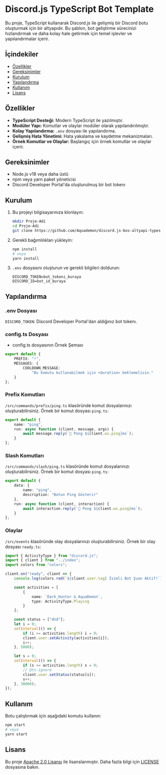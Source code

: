 # Discord.js TypeScript Bot Template

Bu proje, TypeScript kullanarak Discord.js ile gelişmiş bir Discord botu oluşturmak için bir altyapıdır. Bu şablon, bot geliştirme sürecinizi hızlandırmak ve daha kolay hale getirmek için temel işlevler ve yapılandırmalar içerir.

## İçindekiler

-   [Özellikler](#özellikler)
-   [Gereksinimler](#gereksinimler)
-   [Kurulum](#kurulum)
-   [Yapılandırma](#yapılandırma)
-   [Kullanım](#kullanım)
-   [Lisans](#lisans)

## Özellikler

-   **TypeScript Desteği:** Modern TypeScript ile yazılmıştır.
-   **Modüler Yapı:** Komutlar ve olaylar modüler olarak yapılandırılmıştır.
-   **Kolay Yapılandırma:** `.env` dosyası ile yapılandırma.
-   **Gelişmiş Hata Yönetimi:** Hata yakalama ve kaydetme mekanizmaları.
-   **Örnek Komutlar ve Olaylar:** Başlangıç için örnek komutlar ve olaylar içerir.

## Gereksinimler

-   Node.js v18 veya daha üstü
-   npm veya yarn paket yöneticisi
-   Discord Developer Portal'da oluşturulmuş bir bot tokenı

## Kurulum

1. Bu projeyi bilgisayarınıza klonlayın:

    ```bash
    mkdir Proje-Adi
    cd Proje-Adi
    git clone https://github.com/Aquademon/discord.js-bos-altyapi-typescript.git .
    ```

2. Gerekli bağımlılıkları yükleyin:

    ```bash
    npm install
    # veya
    yarn install
    ```

3. `.env` dosyasını oluşturun ve gerekli bilgileri doldurun:
    ```env
    DISCORD_TOKEN=bot_tokeni_buraya
    DISCORD_ID=bot_id_buraya
    ```

## Yapılandırma

### .env Dosyası

`DISCORD_TOKEN`: Discord Developer Portal'dan aldığınız bot tokenı.

### config.ts Dosyası

-   config.ts dosyasının Örnek Şeması

```ts
export default {
    PREFIX: "!",
    MESSAGES: {
        COOLDOWN_MESSAGE:
            "Bu komutu kullanabilmek için <duration> beklemelisin."
    }
};
```

### Prefix Komutları

`/src/commands/prefix/ping.ts` klasöründe komut dosyalarınızı oluşturabilirsiniz. Örnek bir komut dosyası `ping.ts`:

```typescript
export default {
    name: "ping",
    run: async function (client, message, args) {
        await message.reply(`🏓 Pong ${client.ws.ping}ms`);
    }
};
```

### Slash Komutları

`/src/commands/slash/ping.ts` klasöründe komut dosyalarınızı oluşturabilirsiniz. Örnek bir komut dosyası `ping.ts`:

```typescript
export default {
    data: {
        name: "ping",
        description: "Botun Ping Gösterir"
    },
    run: async function (client, interaction) {
        await interaction.reply(`🏓 Pong ${client.ws.ping}ms`);
    }
};
```

### Olaylar

`/src/events` klasöründe olay dosyalarınızı oluşturabilirsiniz. Örnek bir olay dosyası `ready.ts`:

```typescript
import { ActivityType } from "discord.js";
import { client } from "../index";
import colors from "colors";

client.on("ready", client => {
    console.log(colors.red(`${client.user.tag} İsimli Bot Şuan Aktif!`));

    const activities = [
        {
            name: `Dark_Hunter & AquaDemon`,
            type: ActivityType.Playing
        }
    ];

    const status = ["dnd"];
    let i = 0;
    setInterval(() => {
        if (i >= activities.length) i = 0;
        client.user.setActivity(activities[i]);
        i++;
    }, 5000);

    let s = 0;
    setInterval(() => {
        if (s >= activities.length) s = 0;
        // @ts-ignore
        client.user.setStatus(status[s]);
        s++;
    }, 30000);
});
```

## Kullanım

Botu çalıştırmak için aşağıdaki komutu kullanın:

```bash
npm start
# veya
yarn start
```

## Lisans

Bu proje [Apache 2.0 Lisansı](LICENSE) ile lisanslanmıştır. Daha fazla bilgi için [LICENSE](LICENSE) dosyasına bakın.
